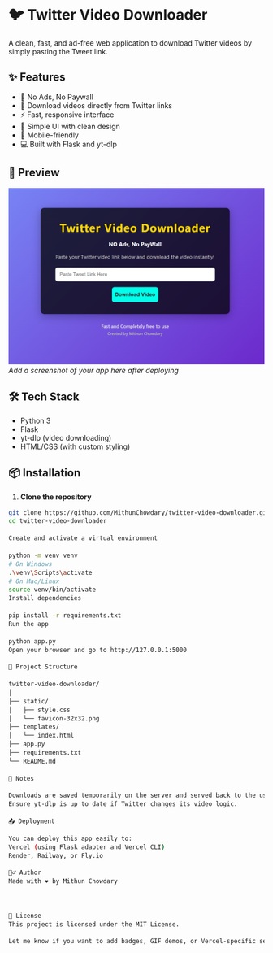 # 🐦 Twitter Video Downloader

A clean, fast, and ad-free web application to download Twitter videos by simply pasting the Tweet link.

## ✨ Features

- 🚫 No Ads, No Paywall
- 💾 Download videos directly from Twitter links
- ⚡ Fast, responsive interface
- 🎨 Simple UI with clean design
- 📱 Mobile-friendly
- 💻 Built with Flask and yt-dlp

## 📸 Preview

![screenshot](image.png)  
_Add a screenshot of your app here after deploying_


## 🛠️ Tech Stack

- Python 3
- Flask
- yt-dlp (video downloading)
- HTML/CSS (with custom styling)

## 📦 Installation

1. **Clone the repository**

```bash
git clone https://github.com/MithunChowdary/twitter-video-downloader.git
cd twitter-video-downloader

Create and activate a virtual environment

python -m venv venv
# On Windows
.\venv\Scripts\activate
# On Mac/Linux
source venv/bin/activate
Install dependencies

pip install -r requirements.txt
Run the app

python app.py
Open your browser and go to http://127.0.0.1:5000

📁 Project Structure

twitter-video-downloader/
│
├── static/
│   ├── style.css
│   └── favicon-32x32.png
├── templates/
│   └── index.html
├── app.py
├── requirements.txt
└── README.md

📌 Notes

Downloads are saved temporarily on the server and served back to the user.
Ensure yt-dlp is up to date if Twitter changes its video logic.

📤 Deployment

You can deploy this app easily to:
Vercel (using Flask adapter and Vercel CLI)
Render, Railway, or Fly.io

🙋‍♂️ Author
Made with ❤️ by Mithun Chowdary



📝 License
This project is licensed under the MIT License.

Let me know if you want to add badges, GIF demos, or Vercel-specific setup instructions.







